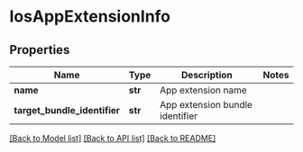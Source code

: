 # IosAppExtensionInfo

## Properties
Name | Type | Description | Notes
------------ | ------------- | ------------- | -------------
**name** | **str** | App extension name | 
**target_bundle_identifier** | **str** | App extension bundle identifier | 

[[Back to Model list]](../README.md#documentation-for-models) [[Back to API list]](../README.md#documentation-for-api-endpoints) [[Back to README]](../README.md)

